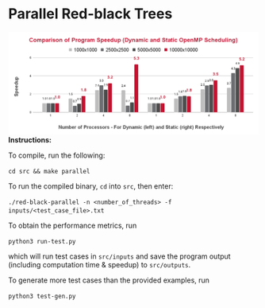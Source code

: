 # Parallel Red-black Trees
![speedup scaling](./src/program_speedup.png)
**Instructions:**

To compile, run the following:

`cd src && make parallel`

To run the compiled binary, `cd` into `src`, then enter:

`./red-black-parallel -n <number_of_threads> -f inputs/<test_case_file>.txt`

To obtain the performance metrics, run

`python3 run-test.py`

which will run test cases in `src/inputs` and save the program output (including computation time & speedup) to `src/outputs`.

To generate more test cases than the provided examples, run

`python3 test-gen.py`
